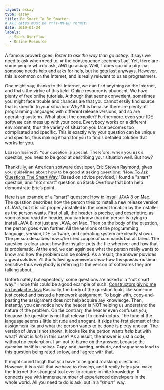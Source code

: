 ```yaml
---
layout: essay
type: essay
title: Be Smart To Be Smarter.
# All dates must be YYYY-MM-DD format!
date: 2019-01-24
labels:
  - Stack Overflow
  - Online Resource
---
```


A famous proverb goes: *Better to ask the way than go astray*. It says we need to ask when need to, or the consequence becomes bad. Yet, there are some people who do ask, *AND* go astray.  Well, it does sound a pity that someone needs help and asks for help, but he gets lost anyways. However, this is common on the Internet, and is really relevant to us as programmers.

One might say; thanks to the Internet, we can find anything on the Internet, and that’s the virtue of this field. Online resource is abundant. We have plenty of free online tutorials. Although that seems convenient, sometimes you might face trouble and chances are that you cannot easily find source that is specific to your situation. Why? It is because there are plenty of programming languages with different release versions, and so are operating systems. What about the compiler? Furthermore, even your IDE software can mess up with your code. Everybody works on a different environment, thus the variety of situation you face becomes too complicated and specific. This is exactly why your question can be unique and specific, thus making it hard for you to find a detailed solution that works for you.

Lesson learned? Your question is special. Therefore, when you ask a question, you need to be good at describing your situation well. But how?

Thankfully, an American software developer, Eric Steven Raymond, gives you guidelines about how to be good at asking questions: “[How To Ask Questions The Smart Way](http://www.catb.org/esr/faqs/smart-questions.html).” Based on advice provided, I found a "smart" question, and "not smart" question on Stack Overflow that both help demonstrate Eric's point.

Here is an example of a "smart" question: [How to install JAVA 8 on Mac](https://stackoverflow.com/questions/24342886/how-to-install-java-8-on-mac). The question describes how the person tries to install a new release version of JAVA, but it is not properly installed in the correct location by the installer as the person wants. First of all, the header is precise, and descriptive; as soon as you read the header, you can know that the person is trying to install JAVA 8, not just any JAVA, on Mac. Then on the body of the question, the person goes even further. All the versions of the programming language, version, IDE software, and operating system are clearly shown. The person describes how s/he tried couple of commands but all failed. The question is clear about how the installer puts the file wherever and how that is problematic. At the end, we can again see what the person really wants to know and how the problem can be solved. As a result, the answer provides a good solution. All the following comments show how the question is time-sensitive thus everybody is referring to the version of softwares they are talking about.

Unfortunately but expectedly, some questions are asked in a "not smart way." I hope this could be a good example of such: [Constructors giving me an headache Java](https://stackoverflow.com/questions/33385347/constructors-giving-me-an-headache-java)
Basically, the body of the question looks like someone just copied and pasted a homework assignment. To begin with, copy-and-pasting the assignment does not help acquire any knowledge. Then, instantly, you can notice how the header is NOT helping us understand the nature of the problem. On the contrary, the header even confuses you, because the question is not that relevant to constructors. The tone of the language seems a little bit rude and arrogant. It skips the first element of the assignment list and what the person wants to be done is pretty unclear. The version of Java is not shown. It looks like the person wants *help* but with what? What is *help* in this case? As a result, the answer is just a code, without no explanation. I am not to blame on the answer, because the question itself is unclear. Copy-and-pasting, attitude, and vagueness lead to this question being rated so low, and I agree with that.

It might sound tough that you have to be good at asking questions. However, it is a skill that we have to develop, and it really helps you make the Internet the strongest tool ever to acquire infinite knowledge. It connects you with immense number of experienced developers in the whole world. All you need to do is ask, but in a "*smart*" way.
